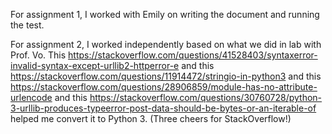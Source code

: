 For assignment 1, I worked with Emily on writing the document and running the test. 

For assignment 2, I worked independently based on what we did in lab with Prof. Vo. 
This https://stackoverflow.com/questions/41528403/syntaxerror-invalid-syntax-except-urllib2-httperror-e 
and this https://stackoverflow.com/questions/11914472/stringio-in-python3 
and this https://stackoverflow.com/questions/28906859/module-has-no-attribute-urlencode 
and this https://stackoverflow.com/questions/30760728/python-3-urllib-produces-typeerror-post-data-should-be-bytes-or-an-iterable-of 
helped me convert it to Python 3. (Three cheers for StackOverflow!) 

